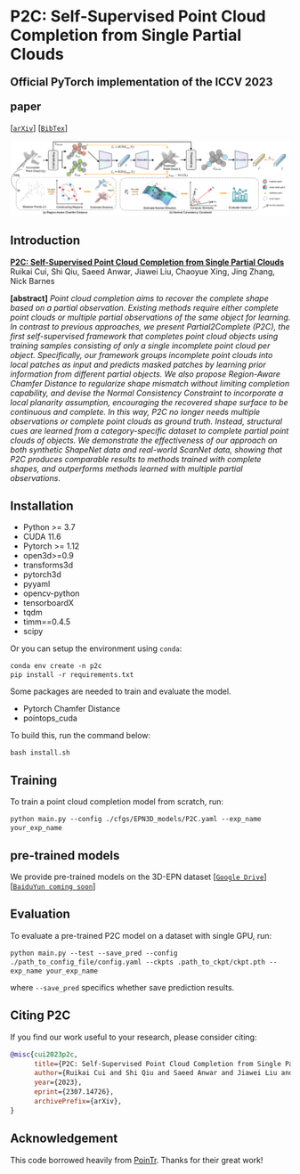 # P2C: Self-Supervised Point Cloud Completion from Single Partial Clouds<br><sub><sub>Official PyTorch implementation of the ICCV 2023 paper</sub></sub>
[[`arXiv`](https://arxiv.org/abs/2307.14726)]
[[`BibTex`](#citation)]

![Framework image](./assets/pipeline.png)


## Introduction
[**P2C: Self-Supervised Point Cloud Completion from Single Partial Clouds**](https://arxiv.org/abs/2307.14726)<br>
Ruikai Cui, Shi Qiu, Saeed Anwar, Jiawei Liu, Chaoyue Xing, Jing Zhang, Nick Barnes


**[abstract]** *Point cloud completion aims to recover the complete shape based on a partial observation. Existing methods require either complete point clouds or multiple partial observations of the same object for learning. In contrast to previous approaches, we present Partial2Complete (P2C), the first self-supervised framework that completes point cloud objects using training samples consisting of only a single incomplete point cloud per object. Specifically, our framework groups incomplete point clouds into local patches as input and predicts masked patches by learning prior information from different partial objects. We also propose Region-Aware Chamfer Distance to regularize shape mismatch without limiting completion capability, and devise the Normal Consistency Constraint to incorporate a local planarity assumption, encouraging the recovered shape surface to be continuous and complete. In this way, P2C no longer needs multiple observations or complete point clouds as ground truth. Instead, structural cues are learned from a category-specific dataset to complete partial point clouds of objects. We demonstrate the effectiveness of our approach on both synthetic ShapeNet data and real-world ScanNet data, showing that P2C produces comparable results to methods trained with complete shapes, and outperforms methods learned with multiple partial observations.*



## Installation

- Python >= 3.7
- CUDA 11.6
- Pytorch >= 1.12
- open3d>=0.9
- transforms3d
- pytorch3d
- pyyaml
- opencv-python
- tensorboardX
- tqdm
- timm==0.4.5
- scipy

Or you can setup the environment using `conda`:
```
conda env create -n p2c
pip install -r requirements.txt
```

Some packages are needed to train and evaluate the model.
- Pytorch Chamfer Distance
- pointops_cuda

To build this, run the command below:
```
bash install.sh
```

## Training
To train a point cloud completion model from scratch, run:

```
python main.py --config ./cfgs/EPN3D_models/P2C.yaml --exp_name your_exp_name
```

## pre-trained models

We provide pre-trained models on the 3D-EPN dataset
 [[`Google Drive`](https://drive.google.com/file/d/1Cj2E2bhx7WsKxg1FMBysJajt4xIL8PD4/view?usp=sharing)] [[`BaiduYun coming soon`](#comingsoon)]
<!-- We provide pre-trained models on the 3D-EPN dataset [[`Google Drive`](https://drive.google.com/file/d/1Cj2E2bhx7WsKxg1FMBysJajt4xIL8PD4/view?usp=sharing)] [[`BaiduYun`]()] -->

## Evaluation
To evaluate a pre-trained P2C model on a dataset with single GPU, run:
```
python main.py --test --save_pred --config ./path_to_config_file/config.yaml --ckpts .path_to_ckpt/ckpt.pth --exp_name your_exp_name
```
where `--save_pred` specifics whether save prediction results.



## <a name="citation"></a>Citing P2C

If you find our work useful to your research, please consider citing:

```BibTeX
@misc{cui2023p2c,
      title={P2C: Self-Supervised Point Cloud Completion from Single Partial Clouds},
      author={Ruikai Cui and Shi Qiu and Saeed Anwar and Jiawei Liu and Chaoyue Xing and Jing Zhang and Nick Barnes},
      year={2023},
      eprint={2307.14726},
      archivePrefix={arXiv},
}
```

## Acknowledgement
This code borrowed heavily from [PoinTr](https://github.com/yuxumin/PoinTr). Thanks for their great work!

